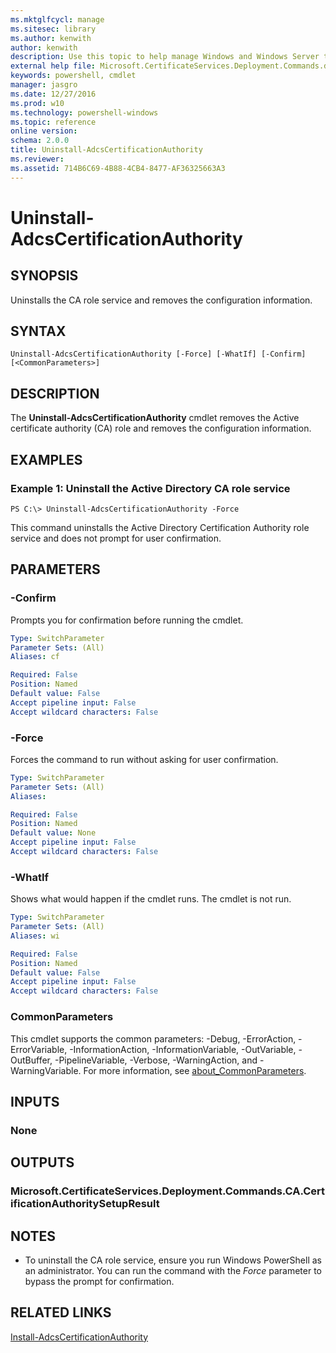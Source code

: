 ```yaml
---
ms.mktglfcycl: manage
ms.sitesec: library
ms.author: kenwith
author: kenwith
description: Use this topic to help manage Windows and Windows Server technologies with Windows PowerShell.
external help file: Microsoft.CertificateServices.Deployment.Commands.dll-Help.xml
keywords: powershell, cmdlet
manager: jasgro
ms.date: 12/27/2016
ms.prod: w10
ms.technology: powershell-windows
ms.topic: reference
online version: 
schema: 2.0.0
title: Uninstall-AdcsCertificationAuthority
ms.reviewer:
ms.assetid: 714B6C69-4B88-4CB4-8477-AF36325663A3
---
```


# Uninstall-AdcsCertificationAuthority

## SYNOPSIS
Uninstalls the CA role service and removes the configuration information.

## SYNTAX

```
Uninstall-AdcsCertificationAuthority [-Force] [-WhatIf] [-Confirm] [<CommonParameters>]
```

## DESCRIPTION
The **Uninstall-AdcsCertificationAuthority** cmdlet removes the Active certificate authority (CA) role and removes the configuration information.

## EXAMPLES

### Example 1: Uninstall the Active Directory CA role service
```
PS C:\> Uninstall-AdcsCertificationAuthority -Force
```

This command uninstalls the Active Directory Certification Authority role service and does not prompt for user confirmation.

## PARAMETERS

### -Confirm
Prompts you for confirmation before running the cmdlet.

```yaml
Type: SwitchParameter
Parameter Sets: (All)
Aliases: cf

Required: False
Position: Named
Default value: False
Accept pipeline input: False
Accept wildcard characters: False
```

### -Force
Forces the command to run without asking for user confirmation.

```yaml
Type: SwitchParameter
Parameter Sets: (All)
Aliases: 

Required: False
Position: Named
Default value: None
Accept pipeline input: False
Accept wildcard characters: False
```

### -WhatIf
Shows what would happen if the cmdlet runs.
The cmdlet is not run.

```yaml
Type: SwitchParameter
Parameter Sets: (All)
Aliases: wi

Required: False
Position: Named
Default value: False
Accept pipeline input: False
Accept wildcard characters: False
```

### CommonParameters
This cmdlet supports the common parameters: -Debug, -ErrorAction, -ErrorVariable, -InformationAction, -InformationVariable, -OutVariable, -OutBuffer, -PipelineVariable, -Verbose, -WarningAction, and -WarningVariable. For more information, see [about_CommonParameters](http://go.microsoft.com/fwlink/?LinkID=113216).

## INPUTS

### None

## OUTPUTS

### Microsoft.CertificateServices.Deployment.Commands.CA.CertificationAuthoritySetupResult

## NOTES
* To uninstall the CA role service, ensure you run Windows PowerShell as an administrator. You can run the command with the *Force* parameter to bypass the prompt for confirmation.

## RELATED LINKS

[Install-AdcsCertificationAuthority](./Install-AdcsCertificationAuthority.md)

